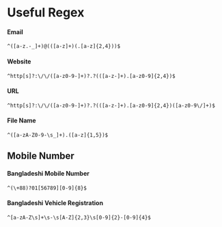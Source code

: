 # Useful Regex

#### Email

```
^([a-z.-_]+)@(([a-z]+)(.[a-z]{2,4}))$
```


#### Website

```
^http[s]?:\/\/([a-z0-9-]+)?.?(([a-z-]+).[a-z0-9]{2,4})$
```

#### URL

```
^http[s]?:\/\/([a-z0-9-]+)?.?(([a-z-]+).[a-z0-9]{2,4})([a-z0-9\/]+)$
```

#### File Name

```
^([a-zA-Z0-9-\s_]+).([a-z]{1,5})$
```

## Mobile Number

#### Bangladeshi Mobile Number

```
^(\+88)?01[56789][0-9]{8}$
```

#### Bangladeshi Vehicle Registration

```
^[a-zA-Z\s]+\s-\s[A-Z]{2,3}\s[0-9]{2}-[0-9]{4}$
```

